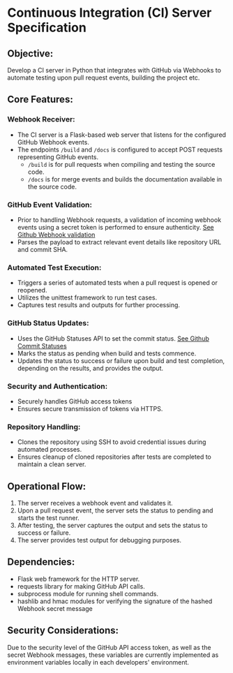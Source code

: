 # Continuous Integration (CI) Server Specification

## Objective:
Develop a CI server in Python that integrates with GitHub via Webhooks to automate testing upon pull request events, building the project etc.

## Core Features:

### Webhook Receiver:
- The CI server is a Flask-based web server that listens for the configured GitHub Webhook events.
- The endpoints `/build` and `/docs` is configured to accept POST requests representing GitHub events.
    - `/build` is for pull requests when compiling and testing the source code.
    - `/docs` is for merge events and builds the documentation available in the source code.

### GitHub Event Validation:
- Prior to handling Webhook requests, a validation of incoming webhook events using a secret token is performed to ensure authenticity. [See Github Webhook validation](https://docs.github.com/en/webhooks/using-webhooks/validating-webhook-deliveries)
- Parses the payload to extract relevant event details like repository URL and commit SHA.

### Automated Test Execution:
- Triggers a series of automated tests when a pull request is opened or reopened.
- Utilizes the unittest framework to run test cases.
- Captures test results and outputs for further processing.

### GitHub Status Updates:
- Uses the GitHub Statuses API to set the commit status. [See Github Commit Statuses](https://docs.github.com/en/rest/commits/statuses?apiVersion=2022-11-28)
- Marks the status as pending when build and tests commence.
- Updates the status to success or failure upon build and test completion, depending on the results, and provides the output.

### Security and Authentication:
- Securely handles GitHub access tokens
- Ensures secure transmission of tokens via HTTPS.

### Repository Handling:
- Clones the repository using SSH to avoid credential issues during automated processes.
- Ensures cleanup of cloned repositories after tests are completed to maintain a clean server.

## Operational Flow:
1. The server receives a webhook event and validates it.
2. Upon a pull request event, the server sets the status to pending and starts the test runner.
3. After testing, the server captures the output and sets the status to success or failure.
4. The server provides test output for debugging purposes.

## Dependencies:
- Flask web framework for the HTTP server.
- requests library for making GitHub API calls.
- subprocess module for running shell commands.
- hashlib and hmac modules for verifying the signature of the hashed Webhook secret message

## Security Considerations:

Due to the security level of the GitHub API access token, as well as the secret Webhook messages, these variables are currently implemented as environment variables locally in each developers' environment.